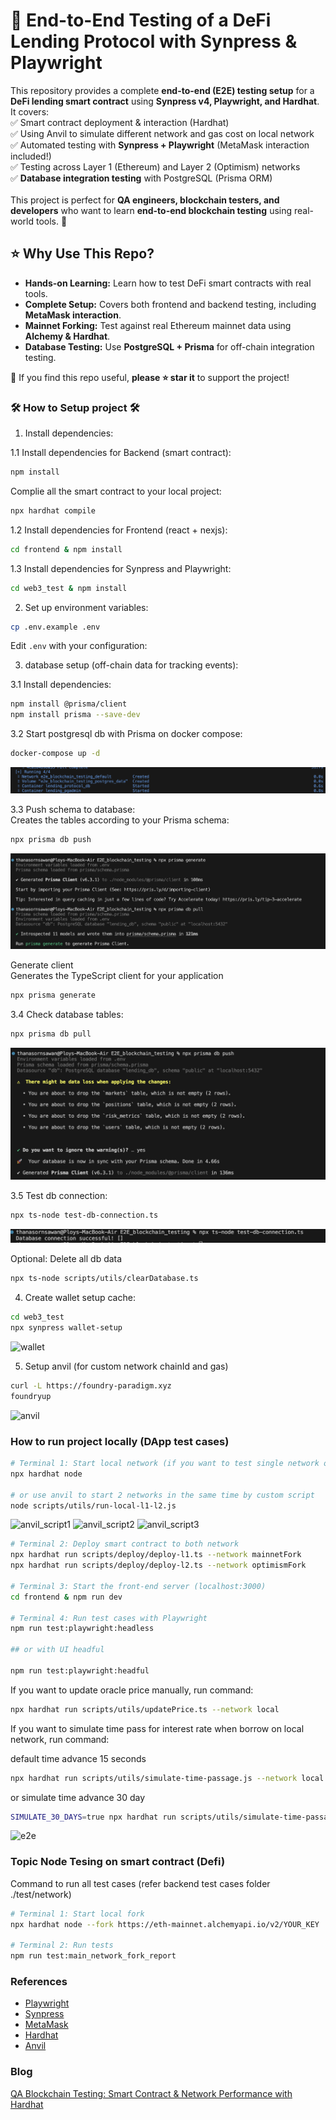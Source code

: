 # 🏦 End-to-End Testing of a DeFi Lending Protocol with Synpress & Playwright

This repository provides a complete **end-to-end (E2E) testing setup** for a **DeFi lending smart contract** using **Synpress v4, Playwright, and Hardhat**. 
<br/>
It covers:
<br/>
✅ Smart contract deployment & interaction (Hardhat)  <br/>
✅ Using Anvil to simulate different network and gas cost on local network <br/>
✅ Automated testing with **Synpress + Playwright** (MetaMask interaction included!)  <br/>
✅ Testing across Layer 1 (Ethereum) and Layer 2 (Optimism) networks  <br/>
✅ **Database integration testing** with PostgreSQL (Prisma ORM)  <br/>
<br/>
This project is perfect for **QA engineers, blockchain testers, and developers** who want to learn **end-to-end blockchain testing** using real-world tools. 🚀 <br/>

## ⭐ Why Use This Repo?
- **Hands-on Learning:** Learn how to test DeFi smart contracts with real tools.
- **Complete Setup:** Covers both frontend and backend testing, including **MetaMask interaction**.
- **Mainnet Forking:** Test against real Ethereum mainnet data using **Alchemy & Hardhat**.
- **Database Testing:** Use **PostgreSQL + Prisma** for off-chain integration testing.

🔹 If you find this repo useful, **please ⭐ star it** to support the project!

### 🛠️ How to Setup project 🛠️

1. Install dependencies:

1.1 Install dependencies for Backend (smart contract):
```bash
npm install
```

Complie all the smart contract to your local project:
```bash
npx hardhat compile
```

1.2 Install dependencies for Frontend (react + nexjs):
```bash
cd frontend & npm install
```
1.3 Install dependencies for Synpress and Playwright:
```bash
cd web3_test & npm install
```

2. Set up environment variables:

```bash
cp .env.example .env
```

Edit `.env` with your configuration:

3. database setup (off-chain data for tracking events):<br/>

3.1 Install dependencies:
```sh
npm install @prisma/client
npm install prisma --save-dev
```
3.2 Start postgresql db with Prisma on docker compose:
```sh
docker-compose up -d
```

![db4](https://github.com/Thanasornsawan/E2E_blockchain_testing/blob/main/pictures/db_set4.png?raw=true)

3.3 Push schema to database:<br/>
Creates the tables according to your Prisma schema:

```sh
npx prisma db push
```
![db2](https://github.com/Thanasornsawan/E2E_blockchain_testing/blob/main/pictures/db_set2.png?raw=true)

Generate client<br/>
Generates the TypeScript client for your application
```sh
npx prisma generate
```
3.4 Check database tables:
```sh
npx prisma db pull
```

![db3](https://github.com/Thanasornsawan/E2E_blockchain_testing/blob/main/pictures/db_set3.png?raw=true)

3.5 Test db connection:
```sh
npx ts-node test-db-connection.ts
```

![db1](https://github.com/Thanasornsawan/E2E_blockchain_testing/blob/main/pictures/db_set1.png?raw=true)

Optional: Delete all db data
```sh
npx ts-node scripts/utils/clearDatabase.ts
```

4. Create wallet setup cache:

```bash
cd web3_test
npx synpress wallet-setup
```
![wallet](https://github.com/Thanasornsawan/E2E_blockchain_testing/blob/main/pictures/wallet_setup.gif?raw=true)

5. Setup anvil (for custom network chainId and gas)
```bash
curl -L https://foundry-paradigm.xyz
foundryup
```
![anvil](https://github.com/Thanasornsawan/E2E_blockchain_testing/blob/main/pictures/setup_anvil.png?raw=true)

### How to run project locally (DApp test cases)

```sh
# Terminal 1: Start local network (if you want to test single network on local)
npx hardhat node

# or use anvil to start 2 networks in the same time by custom script
node scripts/utils/run-local-l1-l2.js
```

![anvil_script1](https://github.com/Thanasornsawan/E2E_blockchain_testing/blob/main/pictures/anvil1.png?raw=true)
![anvil_script2](https://github.com/Thanasornsawan/E2E_blockchain_testing/blob/main/pictures/anvil2.png?raw=true)
![anvil_script3](https://github.com/Thanasornsawan/E2E_blockchain_testing/blob/main/pictures/anvil3.png?raw=true)

```sh
# Terminal 2: Deploy smart contract to both network
npx hardhat run scripts/deploy/deploy-l1.ts --network mainnetFork 
npx hardhat run scripts/deploy/deploy-l2.ts --network optimismFork

# Terminal 3: Start the front-end server (localhost:3000)
cd frontend & npm run dev

# Terminal 4: Run test cases with Playwright
npm run test:playwright:headless

## or with UI headful

npm run test:playwright:headful
```

If you want to update oracle price manually, run command:
```sh
npx hardhat run scripts/utils/updatePrice.ts --network local
```

If you want to simulate time pass for interest rate when borrow on local network, run command: <br/>

default time advance 15 seconds
```sh
npx hardhat run scripts/utils/simulate-time-passage.js --network local
```
or simulate time advance 30 day

```sh
SIMULATE_30_DAYS=true npx hardhat run scripts/utils/simulate-time-passage.js --network local
```

![e2e](https://github.com/Thanasornsawan/E2E_blockchain_testing/blob/main/pictures/e2e.gif?raw=true)

### Topic Node Tesing on smart contract (Defi)

Command to run all test cases (refer backend test cases folder ./test/network)
```sh
# Terminal 1: Start local fork
npx hardhat node --fork https://eth-mainnet.alchemyapi.io/v2/YOUR_KEY

# Terminal 2: Run tests
npm run test:main_network_fork_report
```
### References

- [Playwright](https://playwright.dev/)
- [Synpress](https://synpress.io/)
- [MetaMask](https://metamask.io/)
- [Hardhat](https://hardhat.org/docs)
- [Anvil](https://book.getfoundry.sh/reference/anvil/)

### Blog
[QA Blockchain Testing: Smart Contract & Network Performance with Hardhat](https://medium.com/coinmonks/qa-blockchain-testing-smart-contract-network-performance-with-hardhat-d01e99e331e7)
